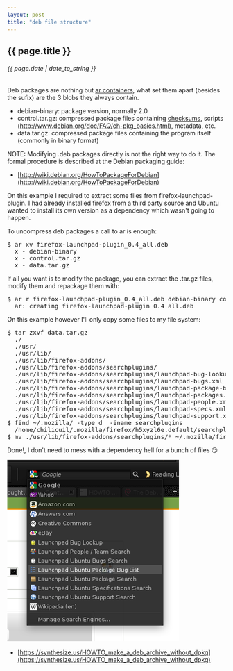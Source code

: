 ```yaml
---
layout: post
title: "deb file structure"
---
```


## {{ page.title }}

###### {{ page.date | date_to_string }}

Deb packages are nothing but [ar containers](http://en.wikipedia.org/wiki/Ar_%28Unix%29), what set them apart (besides the sufix) are the 3 blobs they always contain.

- debian-binary: package version, normally 2.0
- control.tar.gz: compressed package files containing [checksums](http://en.wikipedia.org/wiki/Cryptographic_hash_function), scripts (http://www.debian.org/doc/FAQ/ch-pkg_basics.html), metadata, etc.
- data.tar.gz: compressed package files containing the program itself (commonly in binary format)

NOTE: Modifying .deb packages directly is not the right way to do it. The formal procedure is described at the Debian packaging guide:

- [http://wiki.debian.org/HowToPackageForDebian](http://wiki.debian.org/HowToPackageForDebian)

On this example I required to extract some files from firefox-launchpad-plugin. I had already installed firefox from a third party source and Ubuntu wanted to install its own version as a dependency which wasn't going to happen.

To uncompress deb packages a call to ar is enough:

<pre class="sh_sh">
$ ar xv firefox-launchpad-plugin_0.4_all.deb
  x - debian-binary
  x - control.tar.gz
  x - data.tar.gz
</pre>

If all you want is to modify the package, you can extract the .tar.gz files, modify them and repackage them with:

<pre class="sh_sh">
$ ar r firefox-launchpad-plugin_0.4_all.deb debian-binary control.tar.gz data.tar.gz
  ar: creating firefox-launchpad-plugin_0.4_all.deb
</pre>

On this example however I'll only copy some files to my file system:

<pre class="sh_sh">
$ tar zxvf data.tar.gz
  ./
  ./usr/
  ./usr/lib/
  ./usr/lib/firefox-addons/
  ./usr/lib/firefox-addons/searchplugins/
  ./usr/lib/firefox-addons/searchplugins/launchpad-bug-lookup.xml
  ./usr/lib/firefox-addons/searchplugins/launchpad-bugs.xml
  ./usr/lib/firefox-addons/searchplugins/launchpad-package-bugs.xml
  ./usr/lib/firefox-addons/searchplugins/launchpad-packages.xml
  ./usr/lib/firefox-addons/searchplugins/launchpad-people.xml
  ./usr/lib/firefox-addons/searchplugins/launchpad-specs.xml
  ./usr/lib/firefox-addons/searchplugins/launchpad-support.xml
$ find ~/.mozilla/ -type d  -iname searchplugins
  /home/chilicuil/.mozilla/firefox/h5xyzl6e.default/searchplugins
$ mv ./usr/lib/firefox-addons/searchplugins/* ~/.mozilla/firefox/h5xyzl6e.default/searchplugins/
</pre>

Done!, I don't need to mess with a dependency hell for a bunch of files &#128527; 

**[![](/assets/img/34.png)](/assets/img/34.png)**

- [https://synthesize.us/HOWTO_make_a_deb_archive_without_dpkg](https://synthesize.us/HOWTO_make_a_deb_archive_without_dpkg)
